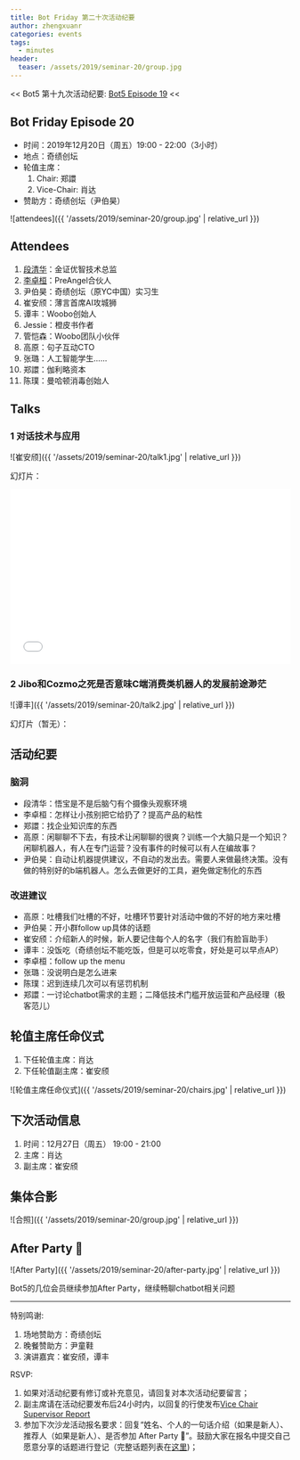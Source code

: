 ```yaml
---
title: Bot Friday 第二十次活动纪要
author: zhengxuanr
categories: events
tags:
  - minutes
header:
  teaser: /assets/2019/seminar-20/group.jpg
---
```


<< Bot5 第十九次活动纪要: [Bot5 Episode 19](https://bot5.club/events/seminar-minutes-19) <<

## Bot Friday Episode 20

- 时间：2019年12月20日（周五）19:00 - 22:00（3小时）
- 地点：奇绩创坛
- 轮值主席：
    1. Chair: 郑譞
    1. Vice-Chair: 肖达
- 赞助方：奇绩创坛（尹伯昊）

![attendees]({{ '/assets/2019/seminar-20/group.jpg' | relative_url }})

## Attendees

1. [段清华](/people/qhduan)：金证优智技术总监
1. [李卓桓](/people/huan/)：PreAngel合伙人
1. 尹伯昊：奇绩创坛（原YC中国）实习生
1. 崔安颀：薄言首席AI攻城狮
1. 谭丰：Woobo创始人
1. Jessie：橙皮书作者
1. 管恺森：Woobo团队小伙伴
1. 高原：句子互动CTO
1. 张璐：人工智能学生……
1. 郑譞：伽利略资本
1. 陈璞：曼哈顿消毒创始人

## Talks

### 1 对话技术与应用

![崔安颀]({{ '/assets/2019/seminar-20/talk1.jpg' | relative_url }})

幻灯片：

<div class="video-container" style="
    position: relative;
    padding-bottom:56.25%;
    padding-top:30px;
    height:0;
    overflow:hidden;
">
  <iframe
    src='{{ '/assets/js/viewer-js/#/assets/2019/seminar-20/talk1.pdf' | relative_url }}'
    width='560'
    height='315'
    allowfullscreen
    webkitallowfullscreen
    frameborder="0"
    style="
      position: absolute;
      top:0;
      left:0;
      width:100%;
      height:100%;
    "
  ></iframe>
</div>

### 2 Jibo和Cozmo之死是否意味C端消费类机器人的发展前途渺茫

![谭丰]({{ '/assets/2019/seminar-20/talk2.jpg' | relative_url }})

幻灯片（暂无）：

## 活动纪要

### 脑洞

- 段清华：悟宝是不是后脑勺有个摄像头观察环境
- 李卓桓：怎样让小孩别把它给扔了？提高产品的粘性
- 郑譞：找企业知识库的东西
- 高原：闲聊聊不下去，有技术让闲聊聊的很爽？训练一个大脑只是一个知识？闲聊机器人，有人在专门运营？没有事件的时候可以有人在编故事？
- 尹伯昊：自动让机器提供建议，不自动的发出去。需要人来做最终决策。没有做的特别好的b端机器人。怎么去做更好的工具，避免做定制化的东西

### 改进建议

- 高原：吐槽我们吐槽的不好，吐槽环节要针对活动中做的不好的地方来吐槽
- 尹伯昊：开小群follow up具体的话题
- 崔安颀：介绍新人的时候，新人要记住每个人的名字（我们有脸盲助手）
- 谭丰：没饭吃（奇绩创坛不能吃饭，但是可以吃零食，好处是可以早点AP）
- 李卓桓：follow up the menu
- 张璐：没说明白是怎么进来
- 陈璞：迟到连续几次可以有惩罚机制
- 郑譞：一讨论chatbot需求的主题；二降低技术门槛开放运营和产品经理（极客范儿）

## 轮值主席任命仪式

1. 下任轮值主席：肖达
2. 下任轮值副主席：崔安颀

![轮值主席任命仪式]({{ '/assets/2019/seminar-20/chairs.jpg' | relative_url }})

## 下次活动信息

1. 时间：12月27日（周五） 19:00 - 21:00
1. 主席：肖达
1. 副主席：崔安颀

## 集体合影

![合照]({{ '/assets/2019/seminar-20/group.jpg' | relative_url }})

## After Party 🍻

![After Party]({{ '/assets/2019/seminar-20/after-party.jpg' | relative_url }})

Bot5的几位会员继续参加After Party，继续畅聊chatbot相关问题

-----

特别鸣谢:

1. 场地赞助方：奇绩创坛
1. 晚餐赞助方：尹童鞋
1. 演讲嘉宾：崔安颀，谭丰

RSVP:

1. 如果对活动纪要有修订或补充意见，请回复对本次活动纪要留言；
1. 副主席请在活动纪要发布后24小时内，以回复的行使发布[Vice Chair Supervisor Report](/manuals/chair/#vice-chair-supervisor-report)
1. 参加下次沙龙活动报名要求：回复“姓名、个人的一句话介绍（如果是新人）、推荐人（如果是新人）、是否参加 After Party 🍻”。鼓励大家在报名中提交自己愿意分享的话题进行登记（完整话题列表在[这里](https://www.bot5.club/talks/))；
